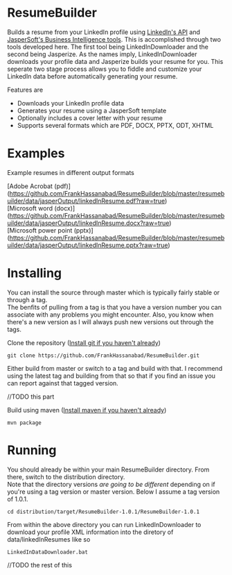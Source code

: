 ResumeBuilder
=============

Builds a resume from your LinkedIn profile using [LinkedIn's API](https://developer.linkedin.com/apis) and 
[JasperSoft's Business Intelligence tools](http://www.jaspersoft.com/).  This is accomplished through two tools
developed here.  The first tool being LinkedInDownloader and the second being Jasperize.  As the names imply, 
LinkedInDownloader downloads your profile data and Jasperize builds your resume for you.  This seperate two stage 
process allows you to fiddle and customize your LinkedIn data before automatically generating your resume.

Features are

* Downloads your LinkedIn profile data
* Generates your resume using a JasperSoft template
* Optionally includes a cover letter with your resume
* Supports several formats which are PDF, DOCX, PPTX, ODT, XHTML

Examples
=============

Example resumes in different output formats

[Adobe Acrobat (pdf)] (https://github.com/FrankHassanabad/ResumeBuilder/blob/master/resumebuilder/data/jasperOutput/linkedInResume.pdf?raw=true)  
[Microsoft word (docx)] (https://github.com/FrankHassanabad/ResumeBuilder/blob/master/resumebuilder/data/jasperOutput/linkedInResume.docx?raw=true)  
[Microsoft power point (pptx)] (https://github.com/FrankHassanabad/ResumeBuilder/blob/master/resumebuilder/data/jasperOutput/linkedInResume.pptx?raw=true)  

Installing
=============

You can install the source through master which is typically fairly stable or through a tag.  
The benfits of pulling from a tag is that you have a version number you can associate with any problems you might 
encounter.  Also, you know when there's a new version as I will always push new versions out through the tags.

Clone the repository ([Install git if you haven't already](https://help.github.com/articles/set-up-git))

```
git clone https://github.com/FrankHassanabad/ResumeBuilder.git
```

Either build from master or switch to a tag and build with that.  I recommend using the latest tag and building from 
that so that if you find an issue you can report against that tagged version.

//TODO this part

Build using maven ([Install maven if you haven't already](http://maven.apache.org/download.cgi))

```
mvn package
```

Running
=============

You should already be within your main ResumeBuilder directory.  From there, switch to the distribution directory.  
Note that the directory versions _are going to be different_ depending on if you're using a tag version or master 
version.  Below I assume a tag version of 1.0.1.

```
cd distribution/target/ResumeBuilder-1.0.1/ResumeBuilder-1.0.1
```

From within the above directory you can run LinkedInDownloader to download your profile XML information into the 
diretory of data/linkedInResumes like so 

```
LinkedInDataDownloader.bat
```

//TODO the rest of this 
